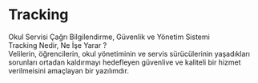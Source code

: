# Tracking
Okul Servisi Çağrı Bilgilendirme, Güvenlik ve Yönetim Sistemi<br>
Tracking Nedir, Ne İşe Yarar ?<br>
Velilerin, öğrencilerin, okul yönetiminin ve servis sürücülerinin yaşadıkları sorunları ortadan kaldırmayı hedefleyen güvenlive ve kaliteli bir hizmet verilmeisini amaçlayan bir yazılımdır.
